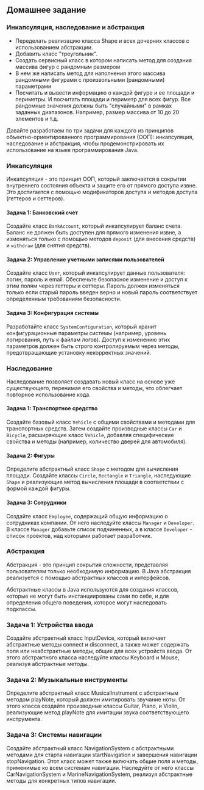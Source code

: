 ## Домашнее задание

### Инкапсуляция, наследование и абстракция

- Переделать реализацию класса Shape и всех дочерних классов с использованием абстракции.
- Добавить класс "треугольник".
- Создать сервисный класс в котором написать метод для создания массива фигур с рандомным размером
- В нем же написать метод для наполнения этого массива рандомными фигурами с произвольными (рандомными) параметрами
- Посчитать и вывести информацию о каждой фигуре и ее площади и периметры. И посчитать площади и периметр для всех фигур.
   Все рандомные значения должны быть "случайными" в рамках заданных диапазонов.
   Например, размер массива от 10 до 20 элементов и т.д.

Давайте разработаем по три задачи для каждого из принципов объектно-ориентированного программирования (ООП): инкапсуляция, наследование и абстракция, чтобы продемонстрировать их использование на языке программирования Java.

### Инкапсуляция

Инкапсуляция - это принцип ООП, который заключается в сокрытии внутреннего состояния объекта и защите его от прямого доступа извне. Это достигается с помощью модификаторов доступа и методов доступа (геттеров и сеттеров).

#### Задача 1: Банковский счет
Создайте класс `BankAccount`, который инкапсулирует баланс счета. Баланс не должен быть доступен для прямого изменения извне, а изменяться только с помощью методов `deposit` (для внесения средств) и `withdraw` (для снятия средств).

#### Задача 2: Управление учетными записями пользователей
Создайте класс `User`, который инкапсулирует данные пользователя: логин, пароль и email. Обеспечьте безопасное изменение и доступ к этим полям через геттеры и сеттеры. Пароль должен изменяться только если старый пароль введен верно и новый пароль соответствует определенным требованиям безопасности.

#### Задача 3: Конфигурация системы
Разработайте класс `SystemConfiguration`, который хранит конфигурационные параметры системы (например, уровень логирования, путь к файлам логов). Доступ к изменению этих параметров должен быть строго контролируемым через методы, предотвращающие установку некорректных значений.

### Наследование

Наследование позволяет создавать новый класс на основе уже существующего, перенимая его свойства и методы, что облегчает повторное использование кода.

#### Задача 1: Транспортное средство
Создайте базовый класс `Vehicle` с общими свойствами и методами для транспортных средств. Затем создайте производные классы `Car` и `Bicycle`, расширяющие класс `Vehicle`, добавляя специфические свойства и методы (например, количество дверей для автомобиля).

#### Задача 2: Фигуры
Определите абстрактный класс `Shape` с методом для вычисления площади. Создайте классы `Circle`, `Rectangle` и `Triangle`, наследующие `Shape` и реализующие метод вычисления площади в соответствии с формой каждой фигуры.

#### Задача 3: Сотрудники
Создайте класс `Employee`, содержащий общую информацию о сотрудниках компании. От него наследуйте классы `Manager` и `Developer`. В классе `Manager` добавьте список подчиненных, а в классе `Developer` - список проектов, над которыми работает разработчик.

### Абстракция

Абстракция - это принцип сокрытия сложности, представляя пользователям только необходимую информацию. В Java абстракция реализуется с помощью абстрактных классов и интерфейсов.

Абстрактные классы в Java используются для создания классов, которые не могут быть инстанциированы сами по себе, и для определения общего поведения, которое могут наследовать подклассы.

### Задача 1: Устройства ввода

Создайте абстрактный класс InputDevice, который включает абстрактные методы connect и disconnect, а также может содержать поля или неабстрактные методы, общие для всех устройств ввода. 
От этого абстрактного класса наследуйте классы Keyboard и Mouse, реализуя абстрактные методы.

### Задача 2: Музыкальные инструменты

Определите абстрактный класс MusicalInstrument с абстрактным методом playNote, который должен имитировать звучание ноты. 
От этого класса создайте производные классы Guitar, Piano, и Violin, реализующие метод playNote для имитации звука соответствующего инструмента.


### Задача 3: Системы навигации

Создайте абстрактный класс NavigationSystem с абстрактными методами для старта навигации startNavigation и завершения навигации stopNavigation. 
Этот класс может также включать общие поля и методы, применимые ко всем системам навигации. Наследуйте от него классы CarNavigationSystem и MarineNavigationSystem, 
реализуя абстрактные методы для конкретных типов навигации.



